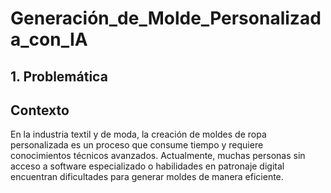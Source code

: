 # Generación_de_Molde_Personalizada_con_IA
## 1. Problemática

## Contexto

En la industria textil y de moda, la creación de moldes de ropa personalizada es un proceso que consume tiempo y requiere conocimientos técnicos avanzados. Actualmente, muchas personas sin acceso a software especializado o habilidades en patronaje digital encuentran dificultades para generar moldes de manera eficiente.
